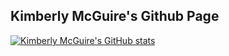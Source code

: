 ## Kimberly McGuire's Github Page

[![Kimberly McGuire's GitHub stats](https://github-readme-stats.vercel.app/api?username=knmcguire)](https://github.com/knmcguire/github-readme-stats)
<!--
**knmcguire/knmcguire** is a ✨ _special_ ✨ repository because its `README.md` (this file) appears on your GitHub profile.

Here are some ideas to get you started:

- 🔭 I’m currently working on ...
- 🌱 I’m currently learning ...
- 👯 I’m looking to collaborate on ...
- 🤔 I’m looking for help with ...
- 💬 Ask me about ...
- 📫 How to reach me: ...
- 😄 Pronouns: ...
- ⚡ Fun fact: ...
-->
